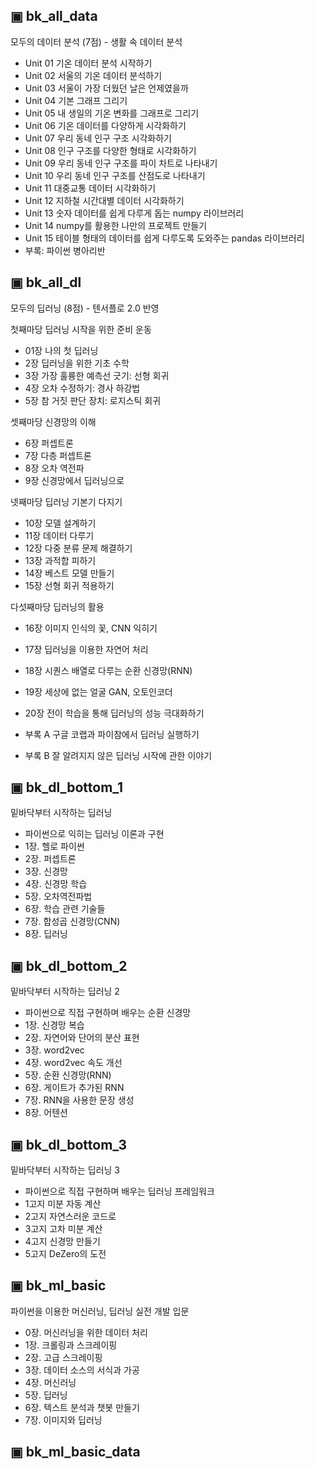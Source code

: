 ## ▣ bk_all_data
모두의 데이터 분석 (7점) - 생활 속 데이터 분석
- Unit 01 기온 데이터 분석 시작하기
- Unit 02 서울의 기온 데이터 분석하기
- Unit 03 서울이 가장 더웠던 날은 언제였을까
- Unit 04 기본 그래프 그리기
- Unit 05 내 생일의 기온 변화를 그래프로 그리기
- Unit 06 기온 데이터를 다양하게 시각화하기
- Unit 07 우리 동네 인구 구조 시각화하기
- Unit 08 인구 구조를 다양한 형태로 시각화하기
- Unit 09 우리 동네 인구 구조를 파이 차트로 나타내기
- Unit 10 우리 동네 인구 구조를 산점도로 나타내기
- Unit 11 대중교통 데이터 시각화하기
- Unit 12 지하철 시간대별 데이터 시각화하기
- Unit 13 숫자 데이터를 쉽게 다루게 돕는 numpy 라이브러리
- Unit 14 numpy를 활용한 나만의 프로젝트 만들기
- Unit 15 테이블 형태의 데이터를 쉽게 다루도록 도와주는 pandas 라이브러리
- 부록: 파이썬 병아리반

## ▣ bk_all_dl
모두의 딥러닝 (8점) - 텐서플로 2.0 반영

첫째마당 딥러닝 시작을 위한 준비 운동
- 01장 나의 첫 딥러닝
- 2장 딥러닝을 위한 기초 수학
- 3장 가장 훌륭한 예측선 긋기: 선형 회귀
- 4장 오차 수정하기: 경사 하강법
- 5장 참 거짓 판단 장치: 로지스틱 회귀

셋째마당 신경망의 이해
- 6장 퍼셉트론
- 7장 다층 퍼셉트론
- 8장 오차 역전파
- 9장 신경망에서 딥러닝으로

넷째마당 딥러닝 기본기 다지기
- 10장 모델 설계하기
- 11장 데이터 다루기
- 12장 다중 분류 문제 해결하기
- 13장 과적합 피하기
- 14장 베스트 모델 만들기
- 15장 선형 회귀 적용하기

다섯째마당 딥러닝의 활용
- 16장 이미지 인식의 꽃, CNN 익히기
- 17장 딥러닝을 이용한 자연어 처리
- 18장 시퀀스 배열로 다루는 순환 신경망(RNN)
- 19장 세상에 없는 얼굴 GAN, 오토인코더
- 20장 전이 학습을 통해 딥러닝의 성능 극대화하기

- 부록 A 구글 코랩과 파이참에서 딥러닝 실행하기
- 부록 B 잘 알려지지 않은 딥러닝 시작에 관한 이야기

## ▣ bk_dl_bottom_1
밑바닥부터 시작하는 딥러닝
- 파이썬으로 익히는 딥러닝 이론과 구현
- 1장. 헬로 파이썬
- 2장. 퍼셉트론
- 3장. 신경망
- 4장. 신경망 학습
- 5장. 오차역전파법
- 6장. 학습 관련 기술들
- 7장. 합성곱 신경망(CNN)
- 8장. 딥러닝

## ▣ bk_dl_bottom_2
밑바닥부터 시작하는 딥러닝 2
- 파이썬으로 직접 구현하며 배우는 순환 신경망
- 1장. 신경망 복습
- 2장. 자연어와 단어의 분산 표현
- 3장. word2vec
- 4장. word2vec 속도 개선
- 5장. 순환 신경망(RNN)
- 6장. 게이트가 추가된 RNN
- 7장. RNN을 사용한 문장 생성
- 8장. 어텐션

## ▣ bk_dl_bottom_3
밑바닥부터 시작하는 딥러닝 3
- 파이썬으로 직접 구현하며 배우는 딥러닝 프레임워크
- 1고지 미분 자동 계산
- 2고지 자연스러운 코드로
- 3고지 고차 미분 계산
- 4고지 신경망 만들기
- 5고지 DeZero의 도전

## ▣ bk_ml_basic
파이썬을 이용한 머신러닝, 딥러닝 실전 개발 입문
- 0장. 머신러닝을 위한 데이터 처리
- 1장. 크롤링과 스크레이핑
- 2장. 고급 스크레이핑
- 3장. 데이터 소스의 서식과 가공
- 4장. 머신러닝
- 5장. 딥러닝
- 6장. 텍스트 분석과 챗봇 만들기
- 7장. 이미지와 딥러닝

## ▣ bk_ml_basic_data
